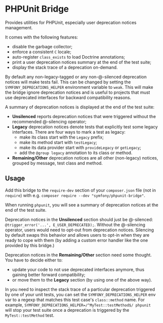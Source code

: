 PHPUnit Bridge
==============

Provides utilities for PHPUnit, especially user deprecation notices management.

It comes with the following features:

 * disable the garbage collector;
 * enforce a consistent `C` locale;
 * auto-register `class_exists` to load Doctrine annotations;
 * print a user deprecation notices summary at the end of the test suite;
 * display the stack trace of a deprecation on-demand.

By default any non-legacy-tagged or any non-@-silenced deprecation notices will
make tests fail.
This can be changed by setting the `SYMFONY_DEPRECATIONS_HELPER` environment
variable to `weak`. This will make the bridge ignore deprecation notices and
is useful to projects that must use deprecated interfaces for backward
compatibility reasons.

A summary of deprecation notices is displayed at the end of the test suite:

 * **Unsilenced** reports deprecation notices that were triggered without the
   recommended @-silencing operator;
 * **Legacy** deprecation notices denote tests that explicitly test some legacy
   interfaces. There are four ways to mark a test as legacy:
    - make its class start with the `Legacy` prefix;
    - make its method start with `testLegacy`;
    - make its data provider start with `provideLegacy` or `getLegacy`;
    - add the `@group legacy` annotation to its class or method.
 * **Remaining/Other** deprecation notices are all other (non-legacy)
   notices, grouped by message, test class and method.

Usage
-----

Add this bridge to the `require-dev` section of your `composer.json` file
(not in `require`) with e.g. `composer require --dev "symfony/phpunit-bridge"`.

When running `phpunit`, you will see a summary of deprecation notices at the end
of the test suite.

Deprecation notices in the **Unsilenced** section should just be @-silenced:
`@trigger_error('...', E_USER_DEPRECATED);`. Without the @-silencing operator,
users would need to opt-out from deprecation notices. Silencing by default swaps
this behavior and allows users to opt-in when they are ready to cope with them
(by adding a custom error handler like the one provided by this bridge.)

Deprecation notices in the **Remaining/Other** section need some thought.
You have to decide either to:

 * update your code to not use deprecated interfaces anymore, thus gaining better
   forward compatibility;
 * or move them to the **Legacy** section (by using one of the above way).

In you need to inspect the stack trace of a particular deprecation triggered by
one of your unit tests, you can set the `SYMFONY_DEPRECATIONS_HELPER` env var to
a regexp that matches this test case's `class::method` name. For example,
`SYMFONY_DEPRECATIONS_HELPER=/^MyTest::testMethod$/ phpunit` will stop your test
suite once a deprecation is triggered by the `MyTest::testMethod` test.
